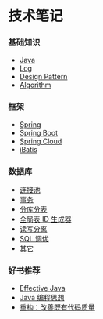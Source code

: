 # 技术笔记

### 基础知识

- [Java](01_basic-knowledge/java.md)
- [Log]()
- [Design Pattern]()
- [Algorithm]()

### 框架

- [Spring]()
- [Spring Boot]()
- [Spring Cloud]()
- [iBatis]()

### 数据库

- [连接池]()
- [事务]()
- [分库分表]()
- [全局表 ID 生成器]()
- [读写分离]()
- [SQL 调优]()
- [其它]()

### 好书推荐

- [Effective Java]()
- [Java 编程思想]()
- [重构：改善既有代码质量]()
